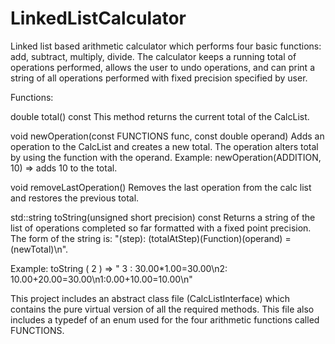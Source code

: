 # LinkedListCalculator
Linked list based arithmetic calculator which performs four basic functions: add, subtract, multiply, divide. The calculator keeps a running total of operations performed, allows the user to undo operations, and can print a string of all operations performed with fixed precision specified by user. 

Functions:

double total() const
This method returns the current total of the CalcList.

void newOperation(const FUNCTIONS func, const double operand)
Adds an operation to the CalcList and creates a new total. The operation alters total by using
the function with the operand. Example: newOperation(ADDITION, 10) => adds 10 to the
total.

void removeLastOperation()
Removes the last operation from the calc list and restores the previous total.

std::string toString(unsigned short precision) const
Returns a string of the list of operations completed so far formatted with a fixed point precision.
The form of the string is: "(step): (totalAtStep)(Function)(operand) = (newTotal)\n".

Example: toString ( 2 ) => " 3 : 30.00*1.00=30.00\n2: 10.00+20.00=30.00\n1:0.00+10.00=10.00\n"

This project includes an abstract class file (CalcListInterface) which contains the pure virtual version of all the required methods.
This file also includes a typedef of an enum used for the four arithmetic functions called FUNCTIONS.
